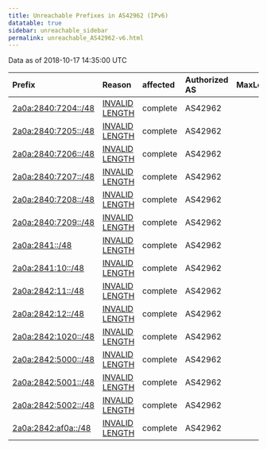 ```yaml
---
title: Unreachable Prefixes in AS42962 (IPv6)
datatable: true
sidebar: unreachable_sidebar
permalink: unreachable_AS42962-v6.html
---
```


Data as of 2018-10-17 14:35:00 UTC


<div class="datatable-begin"></div>

| Prefix                                                           | Reason                                                                                                        | affected   | Authorized AS   |   MaxLength | Anchor                                         |   unreachable /48s |
|:-----------------------------------------------------------------|:--------------------------------------------------------------------------------------------------------------|:-----------|:----------------|------------:|:-----------------------------------------------|-------------------:|
| [2a0a:2840:7204::/48](https://stat.ripe.net/2a0a:2840:7204::/48) | [INVALID LENGTH](https://rpki-validator.ripe.net/announcement-preview?asn=AS42962&prefix=2a0a:2840:7204::/48) | complete   | AS42962         |          29 | [RIPE](unreachable_RIPE_NCC_RPKI_Root-v6.html) |                  1 |
| [2a0a:2840:7205::/48](https://stat.ripe.net/2a0a:2840:7205::/48) | [INVALID LENGTH](https://rpki-validator.ripe.net/announcement-preview?asn=AS42962&prefix=2a0a:2840:7205::/48) | complete   | AS42962         |          29 | [RIPE](unreachable_RIPE_NCC_RPKI_Root-v6.html) |                  1 |
| [2a0a:2840:7206::/48](https://stat.ripe.net/2a0a:2840:7206::/48) | [INVALID LENGTH](https://rpki-validator.ripe.net/announcement-preview?asn=AS42962&prefix=2a0a:2840:7206::/48) | complete   | AS42962         |          29 | [RIPE](unreachable_RIPE_NCC_RPKI_Root-v6.html) |                  1 |
| [2a0a:2840:7207::/48](https://stat.ripe.net/2a0a:2840:7207::/48) | [INVALID LENGTH](https://rpki-validator.ripe.net/announcement-preview?asn=AS42962&prefix=2a0a:2840:7207::/48) | complete   | AS42962         |          29 | [RIPE](unreachable_RIPE_NCC_RPKI_Root-v6.html) |                  1 |
| [2a0a:2840:7208::/48](https://stat.ripe.net/2a0a:2840:7208::/48) | [INVALID LENGTH](https://rpki-validator.ripe.net/announcement-preview?asn=AS42962&prefix=2a0a:2840:7208::/48) | complete   | AS42962         |          29 | [RIPE](unreachable_RIPE_NCC_RPKI_Root-v6.html) |                  1 |
| [2a0a:2840:7209::/48](https://stat.ripe.net/2a0a:2840:7209::/48) | [INVALID LENGTH](https://rpki-validator.ripe.net/announcement-preview?asn=AS42962&prefix=2a0a:2840:7209::/48) | complete   | AS42962         |          29 | [RIPE](unreachable_RIPE_NCC_RPKI_Root-v6.html) |                  1 |
| [2a0a:2841::/48](https://stat.ripe.net/2a0a:2841::/48)           | [INVALID LENGTH](https://rpki-validator.ripe.net/announcement-preview?asn=AS42962&prefix=2a0a:2841::/48)      | complete   | AS42962         |          29 | [RIPE](unreachable_RIPE_NCC_RPKI_Root-v6.html) |                  1 |
| [2a0a:2841:10::/48](https://stat.ripe.net/2a0a:2841:10::/48)     | [INVALID LENGTH](https://rpki-validator.ripe.net/announcement-preview?asn=AS42962&prefix=2a0a:2841:10::/48)   | complete   | AS42962         |          29 | [RIPE](unreachable_RIPE_NCC_RPKI_Root-v6.html) |                  1 |
| [2a0a:2842:11::/48](https://stat.ripe.net/2a0a:2842:11::/48)     | [INVALID LENGTH](https://rpki-validator.ripe.net/announcement-preview?asn=AS42962&prefix=2a0a:2842:11::/48)   | complete   | AS42962         |          29 | [RIPE](unreachable_RIPE_NCC_RPKI_Root-v6.html) |                  1 |
| [2a0a:2842:12::/48](https://stat.ripe.net/2a0a:2842:12::/48)     | [INVALID LENGTH](https://rpki-validator.ripe.net/announcement-preview?asn=AS42962&prefix=2a0a:2842:12::/48)   | complete   | AS42962         |          29 | [RIPE](unreachable_RIPE_NCC_RPKI_Root-v6.html) |                  1 |
| [2a0a:2842:1020::/48](https://stat.ripe.net/2a0a:2842:1020::/48) | [INVALID LENGTH](https://rpki-validator.ripe.net/announcement-preview?asn=AS42962&prefix=2a0a:2842:1020::/48) | complete   | AS42962         |          29 | [RIPE](unreachable_RIPE_NCC_RPKI_Root-v6.html) |                  1 |
| [2a0a:2842:5000::/48](https://stat.ripe.net/2a0a:2842:5000::/48) | [INVALID LENGTH](https://rpki-validator.ripe.net/announcement-preview?asn=AS42962&prefix=2a0a:2842:5000::/48) | complete   | AS42962         |          29 | [RIPE](unreachable_RIPE_NCC_RPKI_Root-v6.html) |                  1 |
| [2a0a:2842:5001::/48](https://stat.ripe.net/2a0a:2842:5001::/48) | [INVALID LENGTH](https://rpki-validator.ripe.net/announcement-preview?asn=AS42962&prefix=2a0a:2842:5001::/48) | complete   | AS42962         |          29 | [RIPE](unreachable_RIPE_NCC_RPKI_Root-v6.html) |                  1 |
| [2a0a:2842:5002::/48](https://stat.ripe.net/2a0a:2842:5002::/48) | [INVALID LENGTH](https://rpki-validator.ripe.net/announcement-preview?asn=AS42962&prefix=2a0a:2842:5002::/48) | complete   | AS42962         |          29 | [RIPE](unreachable_RIPE_NCC_RPKI_Root-v6.html) |                  1 |
| [2a0a:2842:af0a::/48](https://stat.ripe.net/2a0a:2842:af0a::/48) | [INVALID LENGTH](https://rpki-validator.ripe.net/announcement-preview?asn=AS42962&prefix=2a0a:2842:af0a::/48) | complete   | AS42962         |          29 | [RIPE](unreachable_RIPE_NCC_RPKI_Root-v6.html) |                  1 |

<div class="datatable-end"></div>